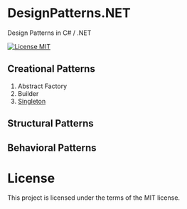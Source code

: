 # DesignPatterns.NET
Design Patterns in C# / .NET

[![License MIT](https://img.shields.io/badge/license-MIT-blue.svg)](https://raw.githubusercontent.com/tk-codes/DesignPatterns.NET/master/LICENSE)

## Creational Patterns

1. Abstract Factory
2. Builder
3. [Singleton](/CreationalPatterns/Singleton/)

## Structural Patterns

## Behavioral Patterns

# License

This project is licensed under the terms of the MIT license.
